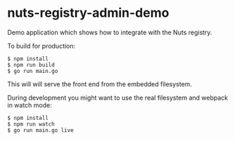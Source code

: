 # nuts-registry-admin-demo
Demo application which shows how to integrate with the Nuts registry.

To build for production:

```
$ npm install
$ npm run build
$ go run main.go
```

This will will serve the front end from the embedded filesystem.

During development you might want to use the real filesystem and webpack in watch mode:

```
$ npm install
$ npm run watch
$ go run main.go live
```
